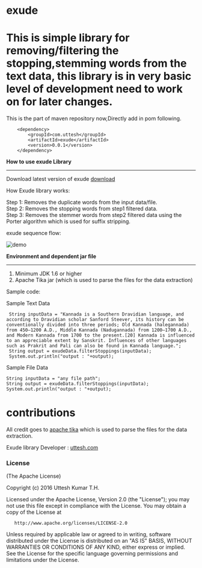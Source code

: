# exude
This is simple library for removing/filtering the stopping,stemming words from the text data, this library is in very basic level of development need to work on for later changes.
======================================================================
This is the part of maven repository now,Directly add in pom following.

        <dependency>
            <groupId>com.uttesh</groupId>
            <artifactId>exude</artifactId>
            <version>0.0.1</version>
        </dependency>

<b>How to use exude Library</b>
<hr/>

Download latest version of exude <a href="https://repo1.maven.org/maven2/com/uttesh/exude/0.0.1/">download</a>

How Exude library works:

Step 1: Removes the duplicate words from the input data/file. </br>
Step 2: Removes the stopping words from step1 filtered data. </br>
Step 3: Removes the stemmer words from step2 filtered data using the Porter algorithm which is used for suffix stripping. </br>

 exude sequence flow:
 
![demo](https://raw.github.com/uttesh/exude/master/docs/process/flow.png)

<b>Environment and dependent jar file</b>
<hr/>

1. Minimum JDK 1.6 or higher
2. Apache Tika jar (which is used to parse the files for the data extraction)


Sample code:

Sample Text Data

	 String inputData = "Kannada is a Southern Dravidian language, and according to Dravidian scholar Sanford Steever, its history can be conventionally divided into three periods; Old Kannada (halegannada) from 450–1200 A.D., Middle Kannada (Nadugannada) from 1200–1700 A.D., and Modern Kannada from 1700 to the present.[20] Kannada is influenced to an appreciable extent by Sanskrit. Influences of other languages such as Prakrit and Pali can also be found in Kannada language.";
     String output = exudeData.filterStoppings(inputData);
     System.out.println("output : "+output);
	 
Sample File Data

	String inputData = "any file path";
	String output = exudeData.filterStoppings(inputData);
	System.out.println("output : "+output);


contributions
=============

All credit goes to <a href="https://tika.apache.org/">apache tika</a> which is used to parse the files for the data extraction.

Exude library Developer : <a href="http://www.uttesh.com" target="_blank">uttesh.com</a>

<h3>
<a name="license" class="anchor" href="#license"><span class="mini-icon mini-icon-link"></span></a>License</h3>

<p>(The Apache License)</p>

<p>Copyright (c) 2016 Uttesh Kumar T.H.</p>

   Licensed under the Apache License, Version 2.0 (the "License");
   you may not use this file except in compliance with the License.
   You may obtain a copy of the License at

       http://www.apache.org/licenses/LICENSE-2.0

   Unless required by applicable law or agreed to in writing, software
   distributed under the License is distributed on an "AS IS" BASIS,
   WITHOUT WARRANTIES OR CONDITIONS OF ANY KIND, either express or implied.
   See the License for the specific language governing permissions and
   limitations under the License.</p>


